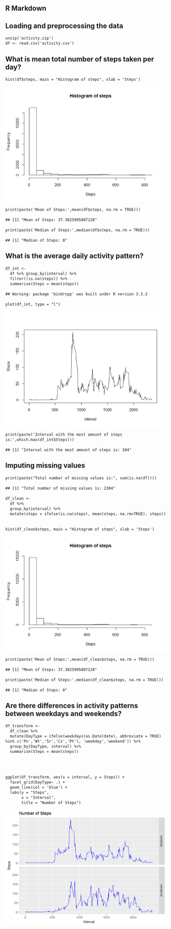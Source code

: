 R Markdown
----------

Loading and preprocessing the data
----------------------------------

    unzip('activity.zip')
    df <- read.csv('activity.csv')

What is mean total number of steps taken per day?
-------------------------------------------------

    hist(df$steps, main = "Histogram of steps", xlab = 'Steps')

![](script_files/figure-markdown_strict/hist-1.png)

    print(paste('Mean of Steps:',mean(df$steps, na.rm = TRUE)))

    ## [1] "Mean of Steps: 37.3825995807128"

    print(paste('Median of Steps:',median(df$steps, na.rm = TRUE)))

    ## [1] "Median of Steps: 0"

What is the average daily activity pattern?
-------------------------------------------

    df_int <-
      df %>% group_by(interval) %>% 
      filter(!is.na(steps)) %>% 
      summarise(Steps = mean(steps))

    ## Warning: package 'bindrcpp' was built under R version 3.3.3

    plot(df_int, type = "l")

![](script_files/figure-markdown_strict/interval-1.png)

    print(paste('Interval with the most amount of steps is:',which.max(df_int$Steps)))

    ## [1] "Interval with the most amount of steps is: 104"

Imputing missing values
-----------------------

    print(paste("Total number of missing values is:", sum(is.na(df))))

    ## [1] "Total number of missing values is: 2304"

    df_clean <-
      df %>% 
      group_by(interval) %>% 
      mutate(steps = ifelse(is.na(steps), mean(steps, na.rm=TRUE), steps))


    hist(df_clean$steps, main = "Histogram of steps", xlab = 'Steps')

![](script_files/figure-markdown_strict/missing_data-1.png)

    print(paste('Mean of Steps:',mean(df_clean$steps, na.rm = TRUE)))

    ## [1] "Mean of Steps: 37.3825995807128"

    print(paste('Median of Steps:',median(df_clean$steps, na.rm = TRUE)))

    ## [1] "Median of Steps: 0"

Are there differences in activity patterns between weekdays and weekends?
-------------------------------------------------------------------------

    df_transform <-
      df_clean %>% 
      mutate(DayType = ifelse(weekdays(as.Date(date), abbreviate = TRUE) %in% c('Pn','Wt','Śr','Cz','Pt'), 'weekday','weekend')) %>% 
      group_by(DayType, interval) %>% 
      summarise(Steps = mean(steps))




    ggplot(df_transform, aes(x = interval, y = Steps)) + 
      facet_grid(DayType~ .) +
      geom_line(col = 'blue') +
      labs(y = "Steps",
           x = "Interval",
           title = "Number of Steps")

![](script_files/figure-markdown_strict/weekend-1.png)
